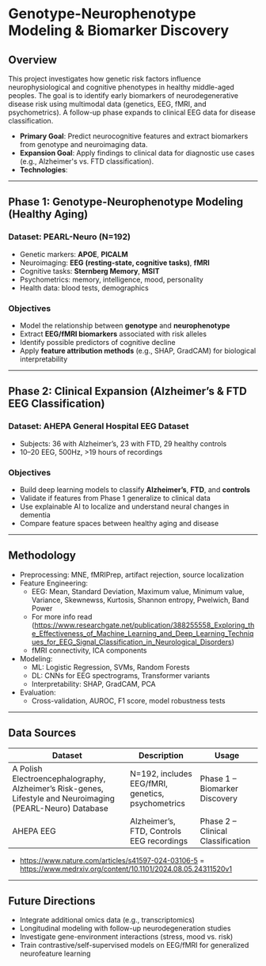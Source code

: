 # Genotype-Neurophenotype Modeling & Biomarker Discovery

## Overview

This project investigates how genetic risk factors influence neurophysiological and cognitive phenotypes in healthy middle-aged peoples. The goal is to identify early biomarkers of neurodegenerative disease risk using multimodal data (genetics, EEG, fMRI, and psychometrics). A follow-up phase expands to clinical EEG data for disease classification.

- **Primary Goal**: Predict neurocognitive features and extract biomarkers from genotype and neuroimaging data.
- **Expansion Goal**: Apply findings to clinical data for diagnostic use cases (e.g., Alzheimer's vs. FTD classification).
- **Technologies**: 

---

## Phase 1: Genotype-Neurophenotype Modeling (Healthy Aging)

### Dataset: PEARL-Neuro (N=192)
- Genetic markers: **APOE**, **PICALM**
- Neuroimaging: **EEG (resting-state, cognitive tasks)**, **fMRI**
- Cognitive tasks: **Sternberg Memory**, **MSIT**
- Psychometrics: memory, intelligence, mood, personality
- Health data: blood tests, demographics

### Objectives
- Model the relationship between **genotype** and **neurophenotype**
- Extract **EEG/fMRI biomarkers** associated with risk alleles
- Identify possible predictors of cognitive decline
- Apply **feature attribution methods** (e.g., SHAP, GradCAM) for biological interpretability

---

## Phase 2: Clinical Expansion (Alzheimer’s & FTD EEG Classification)

### Dataset: AHEPA General Hospital EEG Dataset
- Subjects: 36 with Alzheimer’s, 23 with FTD, 29 healthy controls
- 10–20 EEG, 500Hz, >19 hours of recordings

### Objectives
- Build deep learning models to classify **Alzheimer’s**, **FTD**, and **controls**
- Validate if features from Phase 1 generalize to clinical data
- Use explainable AI to localize and understand neural changes in dementia
- Compare feature spaces between healthy aging and disease

---

## Methodology

- Preprocessing: MNE, fMRIPrep, artifact rejection, source localization
- Feature Engineering:
  - EEG: Mean, Standard Deviation, Maximum value, Minimum value, Variance, Skewnewss, Kurtosis, Shannon entropy, Pwelwich, Band Power 
  - For more info read (https://www.researchgate.net/publication/388255558_Exploring_the_Effectiveness_of_Machine_Learning_and_Deep_Learning_Techniques_for_EEG_Signal_Classification_in_Neurological_Disorders)
  - fMRI connectivity, ICA components
- Modeling:
  - ML: Logistic Regression, SVMs, Random Forests
  - DL: CNNs for EEG spectrograms, Transformer variants
  - Interpretability: SHAP, GradCAM, PCA
- Evaluation:
  - Cross-validation, AUROC, F1 score, model robustness tests

---

## Data Sources

| Dataset | Description | Usage |
|--------|-------------|-------|
| A Polish Electroencephalography, Alzheimer’s Risk-genes, Lifestyle and Neuroimaging (PEARL-Neuro) Database| N=192, includes EEG/fMRI, genetics, psychometrics | Phase 1 – Biomarker Discovery | 
| AHEPA EEG | Alzheimer’s, FTD, Controls EEG recordings | Phase 2 – Clinical Classification | 

- https://www.nature.com/articles/s41597-024-03106-5
= https://www.medrxiv.org/content/10.1101/2024.08.05.24311520v1

---

## Future Directions

- Integrate additional omics data (e.g., transcriptomics)
- Longitudinal modeling with follow-up neurodegeneration studies
- Investigate gene-environment interactions (stress, mood vs. risk)
- Train contrastive/self-supervised models on EEG/fMRI for generalized neurofeature learning
